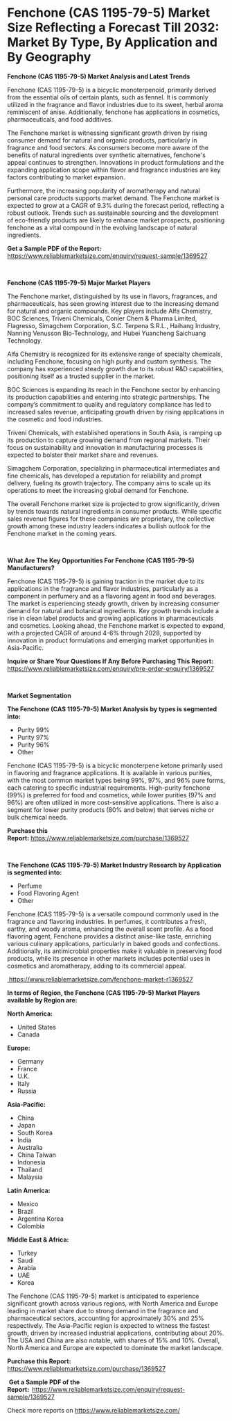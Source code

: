 <p><h1>Fenchone (CAS 1195-79-5) Market Size Reflecting a Forecast Till 2032: Market By Type, By Application and By Geography</h1></p><p><strong>Fenchone (CAS 1195-79-5) Market Analysis and Latest Trends</strong></p>
<p><p>Fenchone (CAS 1195-79-5) is a bicyclic monoterpenoid, primarily derived from the essential oils of certain plants, such as fennel. It is commonly utilized in the fragrance and flavor industries due to its sweet, herbal aroma reminiscent of anise. Additionally, fenchone has applications in cosmetics, pharmaceuticals, and food additives. </p><p>The Fenchone market is witnessing significant growth driven by rising consumer demand for natural and organic products, particularly in fragrance and food sectors. As consumers become more aware of the benefits of natural ingredients over synthetic alternatives, fenchone's appeal continues to strengthen. Innovations in product formulations and the expanding application scope within flavor and fragrance industries are key factors contributing to market expansion.</p><p>Furthermore, the increasing popularity of aromatherapy and natural personal care products supports market demand. The Fenchone market is expected to grow at a CAGR of 9.3% during the forecast period, reflecting a robust outlook. Trends such as sustainable sourcing and the development of eco-friendly products are likely to enhance market prospects, positioning fenchone as a vital compound in the evolving landscape of natural ingredients.</p></p>
<p><strong>Get a Sample PDF of the Report:&nbsp;</strong> <a href="https://www.reliablemarketsize.com/enquiry/request-sample/1369527?utm_campaign=3099&utm_medium=2&utm_source=Github&utm_content=ia&utm_term=22032025&utm_id=fenchone-cas-1195-79-5">https://www.reliablemarketsize.com/enquiry/request-sample/1369527</a></p>
<p>&nbsp;</p>
<p><strong>Fenchone (CAS 1195-79-5) Major Market Players</strong></p>
<p><p>The Fenchone market, distinguished by its use in flavors, fragrances, and pharmaceuticals, has seen growing interest due to the increasing demand for natural and organic compounds. Key players include Alfa Chemistry, BOC Sciences, Triveni Chemicals, Conier Chem & Pharma Limited, Flagresso, Simagchem Corporation, S.C. Terpena S.R.L., Haihang Industry, Nanning Venusson Bio-Technology, and Hubei Yuancheng Saichuang Technology. </p><p>Alfa Chemistry is recognized for its extensive range of specialty chemicals, including Fenchone, focusing on high purity and custom synthesis. The company has experienced steady growth due to its robust R&D capabilities, positioning itself as a trusted supplier in the market.</p><p>BOC Sciences is expanding its reach in the Fenchone sector by enhancing its production capabilities and entering into strategic partnerships. The company’s commitment to quality and regulatory compliance has led to increased sales revenue, anticipating growth driven by rising applications in the cosmetic and food industries.</p><p>Triveni Chemicals, with established operations in South Asia, is ramping up its production to capture growing demand from regional markets. Their focus on sustainability and innovation in manufacturing processes is expected to bolster their market share and revenues.</p><p>Simagchem Corporation, specializing in pharmaceutical intermediates and fine chemicals, has developed a reputation for reliability and prompt delivery, fueling its growth trajectory. The company aims to scale up its operations to meet the increasing global demand for Fenchone.</p><p>The overall Fenchone market size is projected to grow significantly, driven by trends towards natural ingredients in consumer products. While specific sales revenue figures for these companies are proprietary, the collective growth among these industry leaders indicates a bullish outlook for the Fenchone market in the coming years.</p></p>
<p>&nbsp;</p>
<p><strong>What Are The Key Opportunities For Fenchone (CAS 1195-79-5) Manufacturers?</strong></p>
<p><p>Fenchone (CAS 1195-79-5) is gaining traction in the market due to its applications in the fragrance and flavor industries, particularly as a component in perfumery and as a flavoring agent in food and beverages. The market is experiencing steady growth, driven by increasing consumer demand for natural and botanical ingredients. Key growth trends include a rise in clean label products and growing applications in pharmaceuticals and cosmetics. Looking ahead, the Fenchone market is expected to expand, with a projected CAGR of around 4-6% through 2028, supported by innovation in product formulations and emerging market opportunities in Asia-Pacific.</p></p>
<p><strong>Inquire or Share Your Questions If Any Before Purchasing This Report:</strong> <a href="https://www.reliablemarketsize.com/enquiry/pre-order-enquiry/1369527?utm_campaign=3099&utm_medium=2&utm_source=Github&utm_content=ia&utm_term=22032025&utm_id=fenchone-cas-1195-79-5">https://www.reliablemarketsize.com/enquiry/pre-order-enquiry/1369527</a></p>
<p>&nbsp;</p>
<p><strong>Market Segmentation</strong></p>
<p><strong>The Fenchone (CAS 1195-79-5) Market Analysis by types is segmented into:</strong></p>
<p><ul><li>Purity 99%</li><li>Purity 97%</li><li>Purity 96%</li><li>Other</li></ul></p>
<p><p>Fenchone (CAS 1195-79-5) is a bicyclic monoterpene ketone primarily used in flavoring and fragrance applications. It is available in various purities, with the most common market types being 99%, 97%, and 96% pure forms, each catering to specific industrial requirements. High-purity fenchone (99%) is preferred for food and cosmetics, while lower purities (97% and 96%) are often utilized in more cost-sensitive applications. There is also a segment for lower purity products (80% and below) that serves niche or bulk chemical needs.</p></p>
<p><strong>Purchase this Report:&nbsp;</strong><a href="https://www.reliablemarketsize.com/purchase/1369527?utm_campaign=3099&utm_medium=2&utm_source=Github&utm_content=ia&utm_term=22032025&utm_id=fenchone-cas-1195-79-5">https://www.reliablemarketsize.com/purchase/1369527</a></p>
<p>&nbsp;</p>
<p><strong>The Fenchone (CAS 1195-79-5) Market Industry Research by Application is segmented into:</strong></p>
<p><ul><li>Perfume</li><li>Food Flavoring Agent</li><li>Other</li></ul></p>
<p><p>Fenchone (CAS 1195-79-5) is a versatile compound commonly used in the fragrance and flavoring industries. In perfumes, it contributes a fresh, earthy, and woody aroma, enhancing the overall scent profile. As a food flavoring agent, Fenchone provides a distinct anise-like taste, enriching various culinary applications, particularly in baked goods and confections. Additionally, its antimicrobial properties make it valuable in preserving food products, while its presence in other markets includes potential uses in cosmetics and aromatherapy, adding to its commercial appeal.</p></p>
<p><a href="https://www.reliablemarketsize.com/fenchone-market-r1369527?utm_campaign=3099&utm_medium=2&utm_source=Github&utm_content=ia&utm_term=22032025&utm_id=fenchone-cas-1195-79-5">&nbsp;https://www.reliablemarketsize.com/fenchone-market-r1369527</a></p>
<p><strong>In terms of Region, the Fenchone (CAS 1195-79-5) Market Players available by Region are:</strong></p>
<p>
    <p> <strong> North America: </strong>
        <ul>
            <li>United States</li>
            <li>Canada</li>
        </ul>
        </p> 
    <p> <strong> Europe: </strong>
        <ul>
            <li>Germany</li>
            <li>France</li>
            <li>U.K.</li>
            <li>Italy</li>
            <li>Russia</li>
        </ul>
        </p> 
    <p> <strong> Asia-Pacific: </strong>
        <ul>
            <li>China</li>
            <li>Japan</li>
            <li>South Korea</li>
            <li>India</li>
            <li>Australia</li>
            <li>China Taiwan</li>
            <li>Indonesia</li>
            <li>Thailand</li>
            <li>Malaysia</li>
        </ul>
        </p> 
    <p> <strong> Latin America: </strong>
        <ul>
            <li>Mexico</li>
            <li>Brazil</li>
            <li>Argentina Korea</li>
            <li>Colombia</li>
        </ul>
        </p> 
    <p> <strong> Middle East & Africa: </strong>
        <ul>
            <li>Turkey</li>
            <li>Saudi</li>
            <li>Arabia</li>
            <li>UAE</li>
            <li>Korea</li>
        </ul>
    </p>
    </p>
<p><p>The Fenchone (CAS 1195-79-5) market is anticipated to experience significant growth across various regions, with North America and Europe leading in market share due to strong demand in the fragrance and pharmaceutical sectors, accounting for approximately 30% and 25% respectively. The Asia-Pacific region is expected to witness the fastest growth, driven by increased industrial applications, contributing about 20%. The USA and China are also notable, with shares of 15% and 10%. Overall, North America and Europe are expected to dominate the market landscape.</p></p>
<p><strong>Purchase this Report: </strong><a href="https://www.reliablemarketsize.com/purchase/1369527?utm_campaign=3099&utm_medium=2&utm_source=Github&utm_content=ia&utm_term=22032025&utm_id=fenchone-cas-1195-79-5">https://www.reliablemarketsize.com/purchase/1369527</a></p>
<p>&nbsp;<strong>Get a Sample PDF of the Report:&nbsp;&nbsp;</strong><a href="https://www.reliablemarketsize.com/enquiry/request-sample/1369527?utm_campaign=3099&utm_medium=2&utm_source=Github&utm_content=ia&utm_term=22032025&utm_id=fenchone-cas-1195-79-5">https://www.reliablemarketsize.com/enquiry/request-sample/1369527</a></p>
<p><strong></strong></p>
<p>Check more reports on <a href="https://www.reliablemarketsize.com/?utm_campaign=3099&utm_medium=2&utm_source=Github&utm_content=ia&utm_term=22032025&utm_id=fenchone-cas-1195-79-5">https://www.reliablemarketsize.com/</a></p>